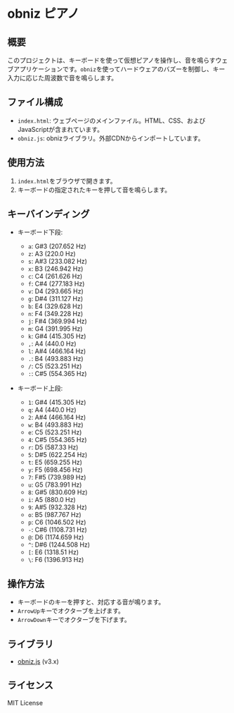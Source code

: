 # obniz ピアノ

## 概要
このプロジェクトは、キーボードを使って仮想ピアノを操作し、音を鳴らすウェブアプリケーションです。`obniz`を使ってハードウェアのバズーを制御し、キー入力に応じた周波数で音を鳴らします。

## ファイル構成
- `index.html`: ウェブページのメインファイル。HTML、CSS、およびJavaScriptが含まれています。
- `obniz.js`: obnizライブラリ。外部CDNからインポートしています。

## 使用方法
1. `index.html`をブラウザで開きます。
2. キーボードの指定されたキーを押して音を鳴らします。

## キーバインディング
- キーボード下段:
  - `a`: G#3 (207.652 Hz)
  - `z`: A3 (220.0 Hz)
  - `s`: A#3 (233.082 Hz)
  - `x`: B3 (246.942 Hz)
  - `c`: C4 (261.626 Hz)
  - `f`: C#4 (277.183 Hz)
  - `v`: D4 (293.665 Hz)
  - `g`: D#4 (311.127 Hz)
  - `b`: E4 (329.628 Hz)
  - `n`: F4 (349.228 Hz)
  - `j`: F#4 (369.994 Hz)
  - `m`: G4 (391.995 Hz)
  - `k`: G#4 (415.305 Hz)
  - `,`: A4 (440.0 Hz)
  - `l`: A#4 (466.164 Hz)
  - `.`: B4 (493.883 Hz)
  - `/`: C5 (523.251 Hz)
  - `:`: C#5 (554.365 Hz)

- キーボード上段:
  - `1`: G#4 (415.305 Hz)
  - `q`: A4 (440.0 Hz)
  - `2`: A#4 (466.164 Hz)
  - `w`: B4 (493.883 Hz)
  - `e`: C5 (523.251 Hz)
  - `4`: C#5 (554.365 Hz)
  - `r`: D5 (587.33 Hz)
  - `5`: D#5 (622.254 Hz)
  - `t`: E5 (659.255 Hz)
  - `y`: F5 (698.456 Hz)
  - `7`: F#5 (739.989 Hz)
  - `u`: G5 (783.991 Hz)
  - `8`: G#5 (830.609 Hz)
  - `i`: A5 (880.0 Hz)
  - `9`: A#5 (932.328 Hz)
  - `o`: B5 (987.767 Hz)
  - `p`: C6 (1046.502 Hz)
  - `-`: C#6 (1108.731 Hz)
  - `@`: D6 (1174.659 Hz)
  - `^`: D#6 (1244.508 Hz)
  - `[`: E6 (1318.51 Hz)
  - `\`: F6 (1396.913 Hz)

## 操作方法
- キーボードのキーを押すと、対応する音が鳴ります。
- `ArrowUp`キーでオクターブを上げます。
- `ArrowDown`キーでオクターブを下げます。

## ライブラリ
- [obniz.js](https://obniz.io/) (v3.x)

## ライセンス
MIT License
